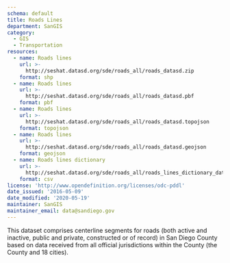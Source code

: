 ```yaml
---
schema: default
title: Roads Lines
department: SanGIS
category:
  - GIS
  - Transportation
resources:
  - name: Roads lines
    url: >-
      http://seshat.datasd.org/sde/roads_all/roads_datasd.zip
    format: shp
  - name: Roads lines
    url: >-
      http://seshat.datasd.org/sde/roads_all/roads_datasd.pbf
    format: pbf
  - name: Roads lines
    url: >-
      http://seshat.datasd.org/sde/roads_all/roads_datasd.topojson
    format: topojson
  - name: Roads lines
    url: >-
      http://seshat.datasd.org/sde/roads_all/roads_datasd.geojson
    format: geojson
  - name: Roads lines dictionary
    url: >-
      http://seshat.datasd.org/sde/roads_all/roads_lines_dictionary_datasd.csv
    format: csv
license: 'http://www.opendefinition.org/licenses/odc-pddl'
date_issued: '2016-05-09'
date_modified: '2020-05-19'
maintainer: SanGIS
maintainer_email: data@sandiego.gov
---
```

This dataset comprises centerline segments for roads (both active and inactive, public and private, constructed or of record) in San Diego County based on data received from all official jurisdictions within the County (the County and 18 cities).
